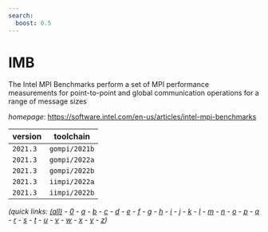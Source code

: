 ```yaml
---
search:
  boost: 0.5
---
```

# IMB

The Intel MPI Benchmarks perform a set of MPI performance measurements for point-to-point and  global communication operations for a range of message sizes

*homepage*: <https://software.intel.com/en-us/articles/intel-mpi-benchmarks>

version | toolchain
--------|----------
``2021.3`` | ``gompi/2021b``
``2021.3`` | ``gompi/2022a``
``2021.3`` | ``gompi/2022b``
``2021.3`` | ``iimpi/2022a``
``2021.3`` | ``iimpi/2022b``


*(quick links: [(all)](../index.md) - [0](../0/index.md) - [a](../a/index.md) - [b](../b/index.md) - [c](../c/index.md) - [d](../d/index.md) - [e](../e/index.md) - [f](../f/index.md) - [g](../g/index.md) - [h](../h/index.md) - [i](../i/index.md) - [j](../j/index.md) - [k](../k/index.md) - [l](../l/index.md) - [m](../m/index.md) - [n](../n/index.md) - [o](../o/index.md) - [p](../p/index.md) - [q](../q/index.md) - [r](../r/index.md) - [s](../s/index.md) - [t](../t/index.md) - [u](../u/index.md) - [v](../v/index.md) - [w](../w/index.md) - [x](../x/index.md) - [y](../y/index.md) - [z](../z/index.md))*

